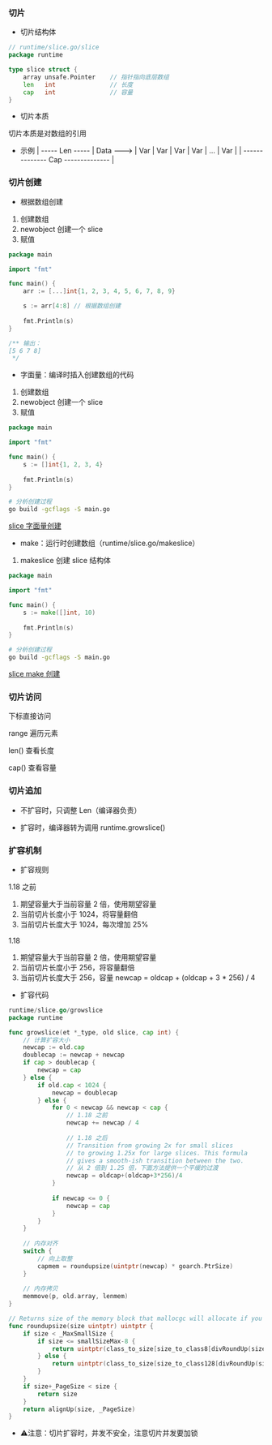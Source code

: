 ### 切片

* 切片结构体

```go
// runtime/slice.go/slice
package runtime

type slice struct {
	array unsafe.Pointer    // 指针指向底层数组
	len   int               // 长度
	cap   int               // 容量
}
```


* 切片本质

切片本质是对数组的引用


* 示例
          | ----- Len ----- |
Data ---> | Var | Var | Var | Var | ... | Var |
          | -------------- Cap -------------- |


### 切片创建

* 根据数组创建

1. 创建数组
2. newobject 创建一个 slice
3. 赋值

```go
package main

import "fmt"

func main() {
	arr := [...]int{1, 2, 3, 4, 5, 6, 7, 8, 9}

	s := arr[4:8] // 根据数组创建
	
	fmt.Println(s)
}

/** 输出：
[5 6 7 8]
 */
```


* 字面量：编译时插入创建数组的代码

1. 创建数组
2. newobject 创建一个 slice
3. 赋值

```go
package main

import "fmt"

func main() {
	s := []int{1, 2, 3, 4}
	
	fmt.Println(s)
}
```

```bash
# 分析创建过程
go build -gcflags -S main.go
```

[slice 字面量创建](images/slice字面量创建.png)


* make：运行时创建数组（runtime/slice.go/makeslice）

1. makeslice 创建 slice 结构体

```go
package main

import "fmt"

func main() {
	s := make([]int, 10)
	
	fmt.Println(s)
}
```

```bash
# 分析创建过程
go build -gcflags -S main.go
```

[slice make 创建](images/slice%20make%20创建.png)


### 切片访问

下标直接访问

range 遍历元素

len() 查看长度

cap() 查看容量


### 切片追加

* 不扩容时，只调整 Len（编译器负责）


* 扩容时，编译器转为调用 runtime.growslice()


### 扩容机制

* 扩容规则

1.18 之前

1. 期望容量大于当前容量 2 倍，使用期望容量
2. 当前切片长度小于 1024，将容量翻倍
3. 当前切片长度大于 1024，每次增加 25%

1.18

1. 期望容量大于当前容量 2 倍，使用期望容量
2. 当前切片长度小于 256，将容量翻倍
3. 当前切片长度大于 256，容量 newcap = oldcap + (oldcap + 3 * 256) / 4


* 扩容代码

```go
runtime/slice.go/growslice
package runtime

func growslice(et *_type, old slice, cap int) {
    // 计算扩容大小
	newcap := old.cap
	doublecap := newcap + newcap
	if cap > doublecap {
		newcap = cap
	} else {
		if old.cap < 1024 {
			newcap = doublecap
		} else {
			for 0 < newcap && newcap < cap {
			    // 1.18 之前
				newcap += newcap / 4
				
				// 1.18 之后
				// Transition from growing 2x for small slices
                // to growing 1.25x for large slices. This formula
                // gives a smooth-ish transition between the two.
                // 从 2 倍到 1.25 倍，下面方法提供一个平缓的过渡
				newcap = oldcap+(oldcap+3*256)/4
			}
			
			if newcap <= 0 {
				newcap = cap
			}
		}
	}
    
	// 内存对齐
    switch {
        // 向上取整
        capmem = roundupsize(uintptr(newcap) * goarch.PtrSize)
    }
	
	// 内存拷贝
    memmove(p, old.array, lenmem)
}

// Returns size of the memory block that mallocgc will allocate if you ask for the size.
func roundupsize(size uintptr) uintptr {
	if size < _MaxSmallSize {
		if size <= smallSizeMax-8 {
			return uintptr(class_to_size[size_to_class8[divRoundUp(size, smallSizeDiv)]])
		} else {
			return uintptr(class_to_size[size_to_class128[divRoundUp(size-smallSizeMax, largeSizeDiv)]])
		}
	}
	if size+_PageSize < size {
		return size
	}
	return alignUp(size, _PageSize)
}
```


* ⚠️注意：切片扩容时，并发不安全，注意切片并发要加锁

